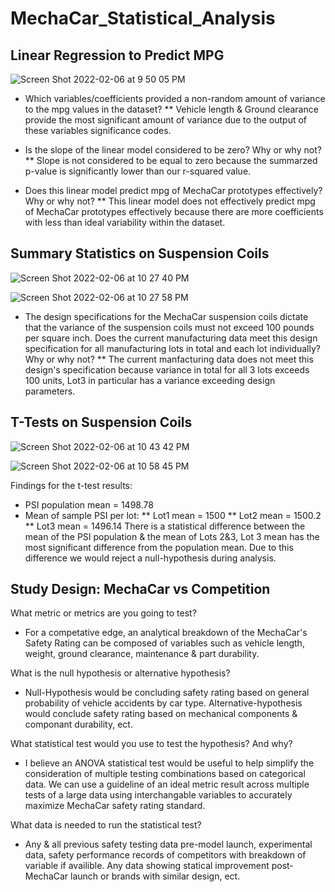 # MechaCar_Statistical_Analysis

## Linear Regression to Predict MPG

![Screen Shot 2022-02-06 at 9 50 05 PM](https://user-images.githubusercontent.com/91990957/152716958-a3eccc0a-da0c-42c9-b94c-99a7ed267186.png)

* Which variables/coefficients provided a non-random amount of variance to the mpg values in the dataset?
** Vehicle length & Ground clearance provide the most significant amount of variance due to the output of these variables significance codes.

* Is the slope of the linear model considered to be zero? Why or why not?
** Slope is not considered to be equal to zero because the summarzed p-value is significantly lower than our r-squared value.

* Does this linear model predict mpg of MechaCar prototypes effectively? Why or why not?
** This linear model does not effectively predict mpg of MechaCar prototypes effectively because there are more coefficients with less than ideal variability within the dataset.

## Summary Statistics on Suspension Coils

![Screen Shot 2022-02-06 at 10 27 40 PM](https://user-images.githubusercontent.com/91990957/152719919-034de61c-1ef4-4577-99f6-4f5740de6db8.png)

![Screen Shot 2022-02-06 at 10 27 58 PM](https://user-images.githubusercontent.com/91990957/152719931-482404fe-5be6-41d3-bbf2-37ce11131710.png)

* The design specifications for the MechaCar suspension coils dictate that the variance of the suspension coils must not exceed 100 pounds per square inch. Does the current manufacturing data meet this design specification for all manufacturing lots in total and each lot individually? Why or why not?
** The current manfacturing data does not meet this design's specification because variance in total for all 3 lots exceeds 100 units, Lot3 in particular has a variance exceeding design parameters.  

## T-Tests on Suspension Coils

![Screen Shot 2022-02-06 at 10 43 42 PM](https://user-images.githubusercontent.com/91990957/152721166-e6c1cf5e-7382-4e26-9fd2-89a8915d8dab.png)

![Screen Shot 2022-02-06 at 10 58 45 PM](https://user-images.githubusercontent.com/91990957/152722374-9454775b-c31c-4370-93d3-eaebe3fbceb1.png)

Findings for the t-test results:
* PSI population mean = 1498.78 
* Mean of sample PSI per lot: 
** Lot1 mean = 1500 
** Lot2 mean = 1500.2 
** Lot3 mean = 1496.14 
There is a statistical difference between the mean of the PSI population & the mean of Lots 2&3, Lot 3 mean has the most significant difference from the population mean. Due to this difference we would reject a null-hypothesis during analysis.

## Study Design: MechaCar vs Competition

What metric or metrics are you going to test?
* For a competative edge, an analytical breakdown of the MechaCar's Safety Rating can be composed of variables such as vehicle length, weight, ground clearance, maintenance & part durability.

What is the null hypothesis or alternative hypothesis?
* Null-Hypothesis would be concluding safety rating based on general probability of vehicle accidents by car type. Alternative-hypothesis would conclude safety rating based on mechanical components & componant durability, ect.

What statistical test would you use to test the hypothesis? And why?
* I believe an ANOVA statistical test would be useful to help simplify the consideration of multiple testing combinations based on categorical data. We can use a guideline of an ideal metric result across multiple tests of a large data using interchangable variables to accurately maximize MechaCar safety rating standard.   

What data is needed to run the statistical test?
* Any & all previous safety testing data pre-model launch, experimental data, safety performance records of competitors with breakdown of variable if availible. Any data showing statical improvement post-MechaCar launch or brands with similar design, ect. 
